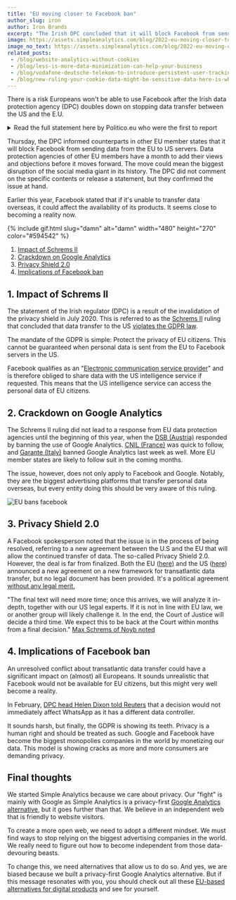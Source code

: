 ```yaml
---
title: "EU moving closer to Facebook ban"
author_slug: iron
author: Iron Brands
excerpt: "The Irish DPC concluded that it will block Facebook from sending data form the EU to the US"
image: https://assets.simpleanalytics.com/blog/2022-eu-moving-closer-to-facebook-ban/social-image.png
image_no_text: https://assets.simpleanalytics.com/blog/2022-eu-moving-closer-to-facebook-ban/social-image-no-text.png
related_posts:
 - /blog/website-analytics-without-cookies
 - /blog/less-is-more-data-minimization-can-help-your-business
 - /blog/vodafone-deutsche-telekom-to-introduce-persistent-user-tracking
 - /blog/new-ruling-your-cookie-data-might-be-sensitive-data-here-is-why-that-matters
---
```


There is a risk Europeans won't be able to use Facebook after the Irish data protection agency (DPC) doubles down on stopping data transfer between the US and the E.U.

<details markdown="1">
<summary>Read the full statement here by Politico.eu who were the first to report</summary>

> At July 7, 2022 12:37 PM CET by Vincent Manancourt.
> 
> Europeans risk seeing social media services Facebook and Instagram shut down this summer, as Ireland's privacy regulator doubled down on its order to stop the firm's data flows to the United States.
> 
> The Irish Data Protection Commission on Thursday informed its counterparts in Europe that it will block Facebook-owner Meta from sending user data from Europe to the U.S. The Irish regulator's draft decision cracks down on Meta's last legal resort to transfer large chunks of data to the U.S., after years of fierce court battles between the U.S. tech giant and European privacy activists.
> 
> The European Court of Justice in 2020 [annulled](https://curia.europa.eu/juris/fiche.jsf?id=C%3B311%3B18%3BRP%3B1%3BP%3B1%3BC2018%2F0311%2FJ) an EU-U.S. data flows pact called Privacy Shield because of fears over U.S. surveillance practices. In its ruling, it also made it harder to use another legal tool that Meta and many other U.S. firms use to transfer personal data to the U.S., called standard contractual clauses (SCCs). This week's decision out of Ireland means Facebook is forced to stop relying on SCCs too.
> 
> Meta has repeatedly warned that such a decision would shutter many of its services in Europe, including Facebook and Instagram.
> 
> "If a new transatlantic data transfer framework is not adopted and we are unable to continue to rely on SCCs or rely upon other alternative means of data transfers from Europe to the United States, we will likely be unable to offer a number of our most significant products and services, including Facebook and Instagram, in Europe," Meta [said in a filing to the U.S. Securities and Exchange Commission in March](https://d18rn0p25nwr6d.cloudfront.net/CIK-0001326801/c07375c5-b2dc-4223-8166-3365a3a1dbfd.pdf) this year.
> 
> The Irish blocking order, if confirmed by the [group of European national data protection regulators](https://edpb.europa.eu/edpb_en), is likely to send a chill through the wider business community too, which has been scratching its head about how to continue sending data from Europe to the U.S. following the EU's top court ruling in 2020.
> 
> The EU and U.S. are in the midst of negotiating a new data-transfer text that would allow companies like Meta to continue to ship data across the Atlantic irrespective of the Irish order. Brussels and Washington [in March agreed to a preliminary deal at the political level](https://www.politico.eu/article/eu-us-strike-preliminary-deal-to-unlock-transatlantic-data-flows/), but negotiations on the legal fine print have stalled and a final deal is unlikely to be reached before the end of the year.
> 
> A spokesperson for the Irish DPC confirmed that the draft decision had been sent to other European privacy regulators, who now have a month to give their input, but wouldn't discuss details of the decision.
> 
> "This draft decision, which is subject to review by European Data Protection Authorities, relates to a conflict of EU and U.S. law which is in the process of being resolved," a Meta spokesperson said. "We welcome the EU-U.S. agreement for a new legal framework that will allow the continued transfer of data across borders, and we expect this framework will allow us to keep families, communities and economies connected."
> 
> View source at [politico.eu](https://www.politico.eu/article/europe-faces-facebook-blackout-instagram-meta-data-protection/amp/).

</details>

Thursday, the DPC informed counterparts in other EU member states that it will block Facebook from sending data from the EU to US servers. Data protection agencies of other EU members have a month to add their views and objections before it moves forward. The move could mean the biggest disruption of the social media giant in its history. The DPC did not comment on the specific contents or release a statement, but they confirmed the issue at hand.

Earlier this year, Facebook stated that if it's unable to transfer data overseas, it could affect the availability of its products. It seems close to becoming a reality now.

{% include gif.html slug="damn" alt="damn" width="480" height="270" color="#594542" %}

1. [Impact of Schrems II](#1-impact-of-schrems-ii)
2. [Crackdown on Google Analytics](#2-crackdown-on-google-analytics)
3. [Privacy Shield 2.0](#3-privacy-shield-20)
4. [Implications of Facebook ban](#4-implications-of-facebook-ban)

## 1. Impact of Schrems II

The statement of the Irish regulator (DPC) is a result of the invalidation of the privacy shield in July 2020. This is referred to as the [Schrems II](https://iapp.org/news/a/the-schrems-ii-decision-eu-us-data-transfers-in-question/) ruling that concluded that data transfer to the US [violates the GDPR law](https://gdpr-info.eu/art-44-gdpr/).

The mandate of the GDPR is simple: Protect the privacy of EU citizens. This cannot be guaranteed when personal data is sent from the EU to Facebook servers in the US.

Facebook qualifies as an "[Electronic communication service provider](https://www.michalsons.com/blog/electronic-communications-service-provider-ecsp/17697)" and is therefore obliged to share data with the US intelligence service if requested. This means that the US intelligence service can access the personal data of EU citizens. 

## 2. Crackdown on Google Analytics 

The Schrems II ruling did not lead to a response from EU data protection agencies until the beginning of this year, when the [DSB (Austria)](https://noyb.eu/en/austrian-dsb-eu-us-data-transfers-google-analytics-illegal) responded by banning the use of Google Analytics. [CNIL (France)](https://www.cnil.fr/en/) was quick to follow, and [Garante (Italy)](https://www.gpdp.it/web/guest/home/docweb/-/docweb-display/docweb/9782874#english) banned Google Analytics last week as well. More EU member states are likely to follow suit in the coming months.

The issue, however, does not only apply to Facebook and Google. Notably, they are the biggest advertising platforms that transfer personal data overseas, but every entity doing this should be very aware of this ruling.

<img src="https://assets.simpleanalytics.com/blog/2022-eu-moving-closer-to-facebook-ban/social-image-no-text.png" alt="EU bans facebook" class="border-radius" />

## 3. Privacy Shield 2.0

A Facebook spokesperson noted that the issue is in the process of being resolved, referring to a new agreement between the U.S and the EU that will allow the continued transfer of data. The so-called Privacy Shield 2.0. However, the deal is far from finalized. Both the EU ([here](https://ec.europa.eu/commission/presscorner/detail/en/STATEMENT_21_1443)) and the US ([here](https://www.whitehouse.gov/briefing-room/speeches-remarks/2022/03/25/remarks-by-president-biden-and-european-commission-president-ursula-von-der-leyen-in-joint-press-statement/)) announced a new agreement on a new framework for transatlantic data transfer, but no legal document has been provided. It's a political agreement [without any legal merit.](https://blog.simpleanalytics.com/eu-us-privacy-shield-2-0-is-again-a-political-show)

"The final text will need more time; once this arrives, we will analyze it in-depth, together with our US legal experts. If it is not in line with EU law, we or another group will likely challenge it. In the end, the Court of Justice will decide a third time. We expect this to be back at the Court within months from a final decision." [Max Schrems of Noyb noted](https://noyb.eu/en/privacy-shield-20-first-reaction-max-schrems)

## 4. Implications of Facebook ban

An unresolved conflict about transatlantic data transfer could have a significant impact on (almost) all Europeans. It sounds unrealistic that Facebook would not be available for EU citizens, but this might very well become a reality.

In February, [DPC head Helen Dixon told Reuters](https://www.reuters.com/technology/irish-regulator-moves-closer-possible-ban-facebook-instagram-eu-us-data-flows-2022-07-07/) that a decision would not immediately affect WhatsApp as it has a different data controller.

It sounds harsh, but finally, the GDPR is showing its teeth. Privacy is a human right and should be treated as such. Google and Facebook have become the biggest monopolies companies in the world by monetizing our data. This model is showing cracks as more and more consumers are demanding privacy.

## Final thoughts

We started Simple Analytics because we care about privacy. Our "fight" is mainly with Google as Simple Analytics is a privacy-first [Google Analytics alternative](https://blog.simpleanalytics.com/why-simple-analytics-is-a-great-alternative-to-google-analytics), but it goes further than that. We believe in an independent web that is friendly to website visitors.

To create a more open web, we need to adopt a different mindset. We must find ways to stop relying on the biggest advertising companies in the world. We really need to figure out how to become independent from those data-devouring beasts.

To change this, we need alternatives that allow us to do so. And yes, we are biased because we built a privacy-first Google Analytics alternative. But if this message resonates with you, you should check out all these [EU-based alternatives for digital products](https://european-alternatives.eu/) and see for yourself.
